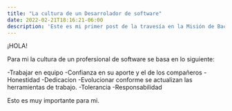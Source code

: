 ```yaml
---
title: "La cultura de un Desarrolador de software"
date: 2022-02-21T18:16:21-06:00
description: 'Este es mi primer post de la travesía en la Misión de Backend con Node JS de Launch X.'
---
```


¡HOLA!


Para mi la cultura de un profersional de software se basa en lo siguiente:

-Trabajar en equipo
-Confianza en su aporte y el de los compañeros
-Honestidad
-Dedicacion 
-Evolucionar conforme se actualizan las herramientas de trabajo.
-Tolerancia
-Responsabilidad

Esto es muy importante para mi.
